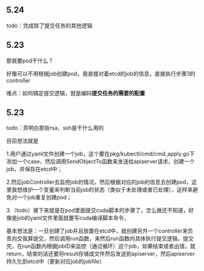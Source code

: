 ## 5.24

todo：完成除了提交任务的其他逻辑

## 5.23

那我要pod干什么？

好像可以不用根据job创建pod，我直接对着etcd的job的信息，直接执行步骤3的controller

难点：如何搞定提交逻辑，就是编码**提交任务的需要的配置**

## 5.23

todo：弄明白那些rsa，ssh是干什么用的

目前想法就是

1.用户通过yaml文件创建一个job，这个要在pkg/kubectl/cmd/cmd_apply.go下添加一个case，然后调用SendObjectTo函数来发送给apiserver请求，创建一个job，并保存在etcd中；

2.然后jobController去监控job的情况，然后根据对应的job的信息去创建pod，这里我想维护一个变量来判断当前job的状态（类似于未处理或者已处理），这样来避免对一个job重复创建pod；

3.（todo）接下来就是在pod里面提交cuda脚本的步骤了，怎么做还不知道，好像是job的yaml文件里面就要写cuda编译脚本命令，

基本想法是：一旦创建了job并且放置在etcd中，就创建另外一个controller来负责向交我算提交，然后调用run函数，来然后run函数内具体执行提交逻辑，提交完，在run函数内根据jobID来监控（通过循环）这个job，如果结束或者出错，就return，结束的话还要将result存储成文件然后发送到apiserver，然后apiserver持久化到etcd中（更新对应job的jobfile）
